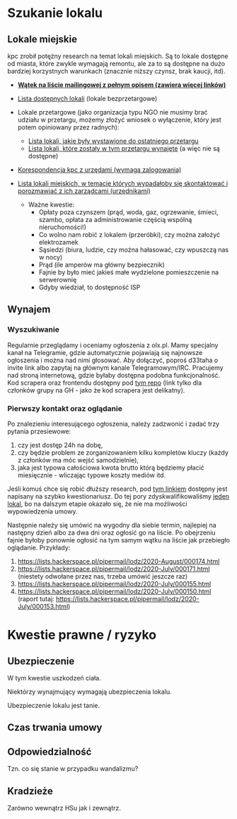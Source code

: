 # Szukanie lokalu

## Lokale miejskie

kpc zrobił potężny research na temat lokali miejskich. Są to lokale dostępne od miasta, które zwykle wymagają remontu, ale za to są dostępne na dużo bardziej korzystnych warunkach (znacznie niższy czynsz, brak kaucji, itd).

* **[Wątek na liście mailingowej z pełnym opisem (zawiera więcej linków)](https://lists.hackerspace.pl/pipermail/lodz/2020-August/000172.html)**
* [Lista dostępnych lokali](http://lists.hackerspace.pl/pipermail/lodz/attachments/20200803/2ef8e05a/attachment-0001.xls) (lokale bezprzetargowe)
* Lokale przetargowe (jako organizacja typu NGO nie musimy brać udziału w przetargu, możemy złożyć wniosek o wyłączenie, który jest potem opiniowany przez radnych):
  * [Lista lokali, jakie były wystawione do ostatniego przetargu](http://www.zlm.lodz.pl/bip/pliki2020/LU_GM_KONKURS_20200527_wykaz_lokali.pdf)
  * [Lista lokali, które zostały w tym przetargu wynajęte](http://www.zlm.lodz.pl/bip/pliki2020/LU_GM_KONKURS_20200527_wyniki.pdf) (a więc nie są dostępne)
* [Korespondencja kpc z urzędami (wymaga zalogowania)](https://pad.hs-ldz.pl/NLwBiwBKSiaca0GA9ey2gQ)

* [Lista lokali miejskich, w temacie których wypadałoby się skontaktować i porozmawiać z ich zarządcami (urzędnikami)](https://pad.hs-ldz.pl/iqqVr0DrRVadouNjPL_OHg)
  * Ważne kwestie:
    * Opłaty poza czynszem (prąd, woda, gaz, ogrzewanie, śmieci, szambo, opłata za administrowanie częścią wspólną nieruchomości!)
    * Co wolno nam robić z lokalem (przeróbki), czy można założyć elektrozamek
    * Sąsiedzi (biura, ludzie, czy można hałasować, czy wpuszczą nas w nocy)
    * Prąd (ile amperów ma główny bezpiecznik)
    * Fajnie by było mieć jakieś małe wydzielone pomieszczenie na serwerownię
    * Gdyby wiedział, to dostępność ISP


## Wynajem

### Wyszukiwanie

Regularnie przeglądamy i oceniamy ogłoszenia z olx.pl. Mamy specjalny kanał na Telegramie, gdzie automatycznie pojawiają się najnowsze ogłoszenia i można nad nimi głosować. Aby dołączyć, poproś d33taha o invite link albo zapytaj na głównym kanale Telegramowym/IRC. Pracujemy nad stroną internetową, gdzie byłaby dostępna podobna funkcjonalność. Kod scrapera oraz frontendu dostępny pod [tym repo](https://github.com/hakierspejs/rentchan/) (link tylko dla członków grupy na GH - jako że kod scrapera jest delikatny).

### Pierwszy kontakt oraz oglądanie

Po znalezieniu interesującego ogłoszenia, należy zadzwonić i zadać trzy pytania przesiewowe: 

1. czy jest dostęp 24h na dobę,
2. czy będzie problem ze zorganizowaniem kilku kompletów kluczy (każdy z członków ma móc wejść samodzielnie),
3. jaka jest typowa całościowa kwota brutto którą będziemy płacić miesięcznie - wliczając typowe koszty mediów itd.

Jeśli komuś chce się robić dłuższy research, pod [tym linkiem](https://pad.hs-ldz.pl/B8SGA2EAQceco6BTkJ-IEA) dostępny jest napisany na szybko kwestionariusz. Do tej pory zdyskwalifikowaliśmy [jeden lokal](https://www.olx.pl/oferta/lokal-przy-ul-piotrkowskiej-35m2-CID3-IDA05uL.html), bo na dalszym etapie okazało się, że nie ma możliwości wypowiedzenia umowy.

Następnie należy się umówić na wygodny dla siebie termin, najlepiej na następny dzień albo za dwa dni oraz ogłosić go na liście. Po obejrzeniu fajnie byłoby ponownie ogłosić na tym samym wątku na liście jak przebiegło oglądanie. Przykłady:

1. https://lists.hackerspace.pl/pipermail/lodz/2020-August/000174.html
2. https://lists.hackerspace.pl/pipermail/lodz/2020-July/000171.html (niestety odwołane przez nas, trzeba umówić jeszcze raz)
3. https://lists.hackerspace.pl/pipermail/lodz/2020-July/000155.html
4. https://lists.hackerspace.pl/pipermail/lodz/2020-July/000150.html (raport tutaj: https://lists.hackerspace.pl/pipermail/lodz/2020-July/000153.html)

# Kwestie prawne / ryzyko

## Ubezpieczenie

W tym kwestie uszkodzeń ciała.

Niektórzy wynajmujący wymagają ubezpieczenia lokalu.

Ubezpieczenie lokalu jest tanie.

## Czas trwania umowy

## Odpowiedzialność

Tzn. co się stanie w przypadku wandalizmu?

## Kradzieże

Zarówno wewnątrz HSu jak i zewnątrz.